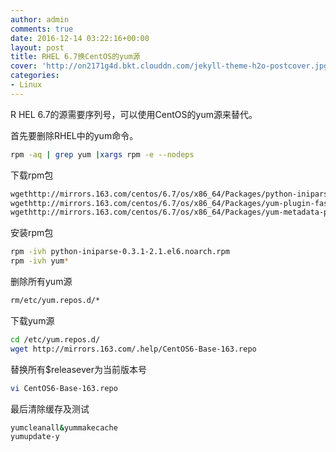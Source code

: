 ```yaml
---
author: admin
comments: true
date: 2016-12-14 03:22:16+00:00
layout: post
title: RHEL 6.7换CentOS的yum源
cover: 'http://on2171g4d.bkt.clouddn.com/jekyll-theme-h2o-postcover.jpg'
categories:
- Linux
---
```

R
HEL 6.7的源需要序列号，可以使用CentOS的yum源来替代。

首先要删除RHEL中的yum命令。

```sh
rpm -aq | grep yum |xargs rpm -e --nodeps
```

下载rpm包

```default
wgethttp://mirrors.163.com/centos/6.7/os/x86_64/Packages/python-iniparse-0.3.1-2.1.el6.noarch.rpm
wgethttp://mirrors.163.com/centos/6.7/os/x86_64/Packages/yum-plugin-fastestmirror-1.1.30-30.el6.noarch.rpm
wgethttp://mirrors.163.com/centos/6.7/os/x86_64/Packages/yum-metadata-parser-1.1.2-16.el6.x86_64.rpm
```

安装rpm包

```sh
rpm -ivh python-iniparse-0.3.1-2.1.el6.noarch.rpm
rpm -ivh yum*
```

删除所有yum源

```sh
rm/etc/yum.repos.d/*
```

下载yum源

```sh
cd /etc/yum.repos.d/
wget http://mirrors.163.com/.help/CentOS6-Base-163.repo
```

替换所有$releasever为当前版本号

```sh
vi CentOS6-Base-163.repo
```

最后清除缓存及测试

```sh
yumcleanall&yummakecache
yumupdate-y
```


